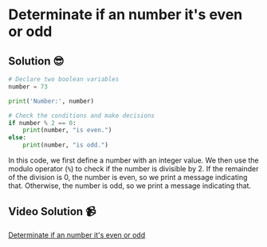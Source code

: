 # Determinate if an number it's even or odd

## Solution 😎

```python
# Declare two boolean variables
number = 73

print('Number:', number)

# Check the conditions and make decisions
if number % 2 == 0:
    print(number, "is even.")
else:
    print(number, "is odd.")
```

In this code, we first define a number with an integer value. We then use the modulo operator (`%`) to check if the number is divisible by 2. If the remainder of the division is 0, the number is even, so we print a message indicating that. Otherwise, the number is odd, so we print a message indicating that.

## Video Solution 📹

[Determinate if an number it's even or odd](https://drive.google.com/file/d/1kG1vDZZzYC2dhEGFKSGDsRaIh0D5EQiO/view?usp=sharing)
